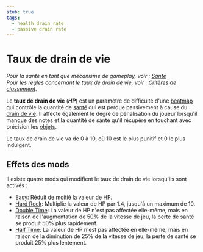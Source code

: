 ```yaml
---
stub: true
tags:
  - health drain rate
  - passive drain rate
---
```


# Taux de drain de vie

*Pour la santé en tant que mécanisme de gameplay, voir : [Santé](/wiki/Gameplay/Health)*\
*Pour les règles concernant le taux de drain de vie, voir : [Critères de classement](/wiki/Ranking_Criteria)*.

Le **taux de drain de vie** (***HP***) est un paramètre de difficulté d'une [beatmap](/wiki/Beatmap) qui contrôle la quantité de [santé](/wiki/Gameplay/Health) qui est perdue passivement à cause du [drain de vie](/wiki/Beatmapping/Health_drain). Il affecte également le degré de pénalisation du joueur lorsqu'il manque des notes et la quantité de santé qu'il récupère en touchant avec précision les [objets](/wiki/Hit_object).

Le taux de drain de vie va de 0 à 10, où 10 est le plus punitif et 0 le plus indulgent.

## Effets des mods

Il existe quatre mods qui modifient le taux de drain de vie lorsqu'ils sont activés :

- [Easy](/wiki/Game_modifier/Easy): Réduit de moitié la valeur de HP.
- [Hard Rock](/wiki/Game_modifier/Hard_Rock): Multiplie la valeur de HP par 1.4, jusqu'à un maximum de 10.
- [Double Time](/wiki/Game_modifier/Double_Time): La valeur de HP n'est pas affectée elle-même, mais en raison de l'augmentation de 50% de la vitesse de jeu, la perte de santé se produit 50% plus rapidement.
- [Half Time](/wiki/Game_modifier/Half_Time): La valeur de HP n'est pas affectée en elle-même, mais en raison de la diminution de 25% de la vitesse de jeu, la perte de santé se produit 25% plus lentement.
